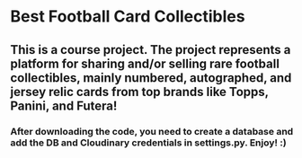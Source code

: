 # Best Football Card Collectibles

## This is a course project. The project represents a platform for sharing and/or selling rare football collectibles, mainly numbered, autographed, and jersey relic cards from top brands like Topps, Panini, and Futera!

### After downloading the code, you need to create a database and add the DB and Cloudinary credentials in settings.py. Enjoy! :)
